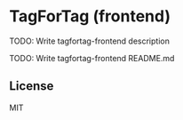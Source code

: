 # TagForTag (frontend)

TODO: Write tagfortag-frontend description

TODO: Write tagfortag-frontend README.md

## License

MIT
